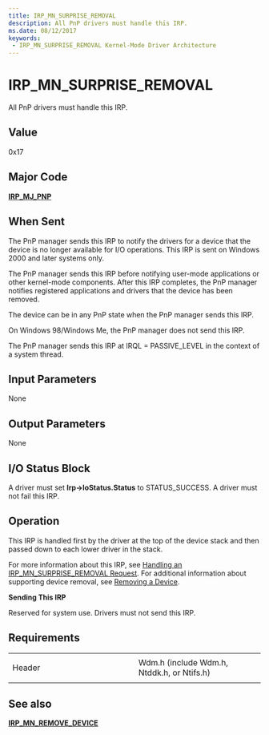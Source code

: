 ```yaml
---
title: IRP_MN_SURPRISE_REMOVAL
description: All PnP drivers must handle this IRP.
ms.date: 08/12/2017
keywords:
 - IRP_MN_SURPRISE_REMOVAL Kernel-Mode Driver Architecture
---
```


# IRP\_MN\_SURPRISE\_REMOVAL


All PnP drivers must handle this IRP.

## Value

0x17

## Major Code

[**IRP\_MJ\_PNP**](irp-mj-pnp.md)

## When Sent

The PnP manager sends this IRP to notify the drivers for a device that the device is no longer available for I/O operations. This IRP is sent on Windows 2000 and later systems only.

The PnP manager sends this IRP before notifying user-mode applications or other kernel-mode components. After this IRP completes, the PnP manager notifies registered applications and drivers that the device has been removed.

The device can be in any PnP state when the PnP manager sends this IRP.

On Windows 98/Windows Me, the PnP manager does not send this IRP.

The PnP manager sends this IRP at IRQL = PASSIVE\_LEVEL in the context of a system thread.

## Input Parameters


None

## Output Parameters


None

## I/O Status Block


A driver must set **Irp-&gt;IoStatus.Status** to STATUS\_SUCCESS. A driver must not fail this IRP.

## Operation

This IRP is handled first by the driver at the top of the device stack and then passed down to each lower driver in the stack.

For more information about this IRP, see [Handling an IRP\_MN\_SURPRISE\_REMOVAL Request](./handling-an-irp-mn-surprise-removal-request.md). For additional information about supporting device removal, see [Removing a Device](./removing-a-device-in-a-function-driver.md).

**Sending This IRP**

Reserved for system use. Drivers must not send this IRP.

## Requirements

<table>
<colgroup>
<col width="50%" />
<col width="50%" />
</colgroup>
<tbody>
<tr class="odd">
<td><p>Header</p></td>
<td>Wdm.h (include Wdm.h, Ntddk.h, or Ntifs.h)</td>
</tr>
</tbody>
</table>

## See also


[**IRP\_MN\_REMOVE\_DEVICE**](irp-mn-remove-device.md)

